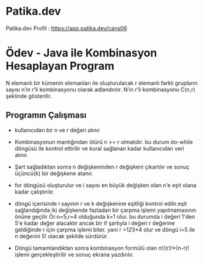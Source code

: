 # Patika.dev
Patika.dev Profil : https://app.patika.dev/cans06

# Ödev - Java ile Kombinasyon Hesaplayan Program
N elemanlı bir kümenin elemanları ile oluşturulacak r elemanlı farklı grupların sayısı n’in r’li kombinasyonu olarak adlandırılır. N’in r’li kombinasyonu C(n,r) şeklinde gösterilir.

## Programın Çalışması
- kullanıcıdan bir n ve r değeri alınır
- Kombinasyonun mantığından ötürü n >= r olmalıdır. bu durum do-while döngüsü ile kontrol ettirilir ve kural sağlanan kadar kullanıcıdan veri alınır.
- Şart sağladıktan sonra n değişkeninden r değişkeni çıkartılır ve sonuç üçüncü(k) bir değişkene atanır.
- for döngüsü oluşturulur ve i sayısı en büyük değişken olan n'e eşit olana kadar çalıştırılır.
- döngü içerisinde i sayının r ve k değişkenine eşitliği kontrol edilir.eşit sağlandığında iki değişkende fazladan bir çarpma işlemi yapılmamasının önüne geçilir 
Ör:n=5,r=4 olduğunda k=1 olur. bu durumda i değeri 1'den 5'e kadar değer alacaktır ancak bir if şartıyla i değeri r değerine geldiğinde r için çarpma 
işlemi biter. yani r =1*2*3*4 olur ve döngü i=5 ile n değerini 5! olacak şekilde sürdürür.

- Döngü tamamlandıktan sonra kombinasyon formülü olan n!/(r)!*(n-r)! işlemi gerçekleştirilir ve sonuç ekrana yazdırılır.